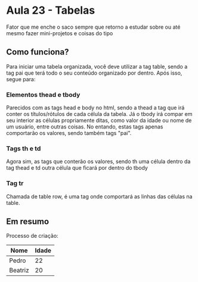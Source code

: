 # Aula 23 - Tabelas
Fator que me enche o saco sempre que retorno a estudar sobre ou até mesmo fazer mini-projetos e coisas do tipo

## Como funciona?
Para iniciar uma tabela organizada, você deve utilizar a tag table, sendo a tag pai que terá todo o seu conteúdo 
organizado por dentro. Após isso, segue para:

### Elementos thead e tbody
Parecidos com as tags head e body no html, sendo a thead a tag que irá conter os títulos/rótulos de cada célula da 
tabela. Já o tbody irá compar em seu interior as células propriamente ditas, como valor da idade ou nome de um 
usuário, entre outras coisas. No entando, estas tags apenas comportarão os valores, sendo também tags "pai".

### Tags th e td
Agora sim, as tags que conterão os valores, sendo th uma célula dentro da tag thead e td outra célula que 
ficará por dentro do tbody

### Tag tr
Chamada de table row, é uma tag onde comportará as linhas das células na table.

## Em resumo
Processo de criação:
<table>
 <thead>
  <tr>
   <th>Nome</th>
   <th>Idade</th>
  </tr>
 </thead>
 <tbody>
  <tr>
   <td>Pedro</th>
   <td>22</th>
  </tr>
  <tr>
   <td>Beatriz</td>
   <td>20</th>
  </tr>
 </tbody>
</table>